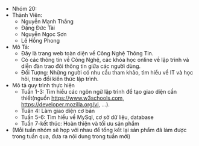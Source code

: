 * Nhóm 20:
* Thành Viên:
	* Nguyễn Mạnh Thắng
	* Đặng Đức Tài
	* Nguyễn Ngọc Sơn
	* Lê Hồng Phong 
* Mô Tả:
	* Đây là trang web toàn diện về Công Nghệ Thông Tin.
	* Có các thông tin về Công Nghệ, các khóa học online về lập trình và diễn đàn trao đôi thông tin giữa các người dùng.
	* Đối Tượng: Những người có nhu cầu tham khảo, tìm hiểu về IT và học hỏi, trao đổi kiến thức lập trình.
* Mô tả quy trình thực hiện
	* Tuần 1-3: Tìm hiểu các ngôn ngữ lập trình để tạo giao diện cần thiết(nguồn https://www.w3schools.com, https://developer.mozilla.org/vi, ...).
	* Tuần 4: Làm giao diện cơ bản
	* Tuần 5-6: Tìm hiểu về MySql, cơ sở dữ liệu, database
	* Tuần 7-kết thúc: Hoàn thiện và tối ưu sản phẩm 
* (Mỗi tuần nhóm sẽ họp với nhau để tổng kết lại sản phẩm đã làm được trong tuần qua, đưa ra nội dung trong tuần mới)
	